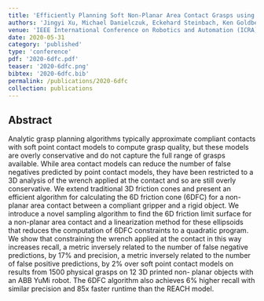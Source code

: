 ```yaml
---
title: 'Efficiently Planning Soft Non-Planar Area Contact Grasps using 6D Friction Cones'
authors: 'Jingyi Xu, Michael Danielczuk, Eckehard Steinbach, Ken Goldberg'
venue: 'IEEE International Conference on Robotics and Automation (ICRA)'
date: 2020-05-31
category: 'published'
type: 'conference'
pdf: '2020-6dfc.pdf'
teaser: '2020-6dfc.png'
bibtex: '2020-6dfc.bib'
permalink: /publications/2020-6dfc
collection: publications
---
```


Abstract
-------
Analytic grasp planning algorithms typically approximate compliant contacts with soft point contact models to
compute grasp quality, but these models are overly conservative and do not capture the full range of grasps available. While
area contact models can reduce the number of false negatives predicted by point contact models, they have been restricted
to a 3D analysis of the wrench applied at the contact and so are still overly conservative. We extend traditional 3D friction
cones and present an efficient algorithm for calculating the 6D friction cone (6DFC) for a non-planar area contact between
a compliant gripper and a rigid object. We introduce a novel sampling algorithm to find the 6D friction limit surface for a
non-planar area contact and a linearization method for these ellipsoids that reduces the computation of 6DFC constraints to
a quadratic program. We show that constraining the wrench applied at the contact in this way increases recall, a metric
inversely related to the number of false negative predictions, by 17% and precision, a metric inversely related to the number of false positive predictions, by 2% over soft point contact models on results from 1500 physical grasps on 12 3D printed non-
planar objects with an ABB YuMi robot. The 6DFC algorithm also achieves 6% higher recall with similar precision and 85x
faster runtime than the REACH model.
